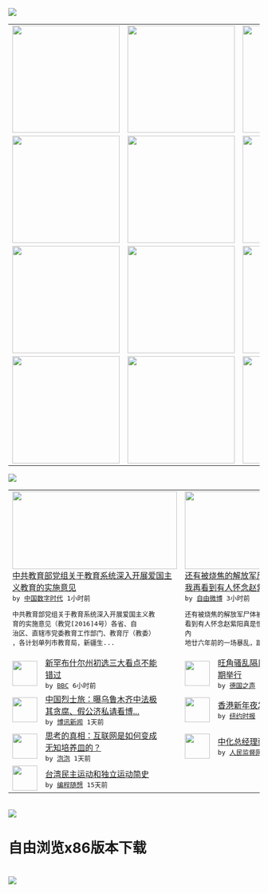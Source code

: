 

<a href="https://github.com/greatfire/z/raw/master/FreeBrowser.apk"><img src="https://raw.githubusercontent.com/greatfire/wiki/master/x/header.png" /></a><table><tr><td width="262" align="center" valign="center"><a href="https://github.com/greatfire/wiki/wiki/nyt" title="纽约时报中文网 国际纵览"><img src="https://raw.githubusercontent.com/greatfire/wiki/master/x/nyt_flag.png" width="215"/></a></td><td width="262" align="center" valign="center"><a href="https://github.com/greatfire/wiki/wiki/dw" title=""><img src="https://raw.githubusercontent.com/greatfire/wiki/master/x/dw_flag.png" width="215"/></a></td><td width="262" align="center" valign="center"><a href="https://github.com/greatfire/wiki/wiki/rmjd" title=""><img src="https://raw.githubusercontent.com/greatfire/wiki/master/x/rmjd_flag.png" width="215"/></a></td></tr><tr><td width="262" align="center" valign="center"><a href="https://github.com/paopaonetizen/website" title="泡泡 - 未经审查的互联网信息"><img src="https://raw.githubusercontent.com/greatfire/wiki/master/x/pp_flag.png" width="215"/></a></td><td width="262" align="center" valign="center"><a href="https://github.com/getlantern/mirror" title="以及自由微博和GreatFire.org官方中文论坛"><img src="https://raw.githubusercontent.com/greatfire/wiki/master/x/lantern_flag.png" width="215"/></a></td><td width="262" align="center" valign="center"><a href="https://github.com/cdtmirrors/m/" title=""><img src="https://raw.githubusercontent.com/greatfire/wiki/master/x/cdt_flag.png" width="215"/></a></td></tr><tr><td width="262" align="center" valign="center"><a href="https://github.com/program-think/blog" title="编程随想的博客"><img src="https://raw.githubusercontent.com/greatfire/wiki/master/x/pt_flag.png" width="215"/></a></td><td width="262" align="center" valign="center"><a href="https://github.com/greatfire/wiki/wiki/bbc" title=""><img src="https://raw.githubusercontent.com/greatfire/wiki/master/x/bbc_flag.png" width="215"/></a></td><td width="262" align="center" valign="center"><a href="https://github.com/freeweibo/s" title="自由微博 - 匿名和不受屏蔽的新浪微博搜索"><img src="https://raw.githubusercontent.com/greatfire/wiki/master/x/fw_flag.png" width="215"/></a></td></tr><tr><td width="262" align="center" valign="center"><a href="https://github.com/greatfire/wiki/wiki/google" title=""><img src="https://raw.githubusercontent.com/greatfire/wiki/master/x/google_flag.png" width="215"/></a></td><td width="262" align="center" valign="center"><a href="https://github.com/bxnews/boxun" title=""><img src="https://raw.githubusercontent.com/greatfire/wiki/master/x/bx_flag.png" width="215"/></a></td><td width="262" align="center" valign="center"><a href="https://github.com/greatfire/wiki/wiki/open-source" title="欢迎访问GreatFire.org开发者项目网站"><img src="https://raw.githubusercontent.com/greatfire/wiki/master/x/open-source_flag.png" width="215"/></a></td></tr></table><img src="https://raw.githubusercontent.com/greatfire/wiki/master/x/newsfeed text.png" /><table cols="4"><tr><td colspan="2" width="380"><a href="http://feedproxy.google.com/~r/chinadigitaltimes/IyPt/~3/i1lPUxTB8Xg/"><img src="https://raw.githubusercontent.com/greatfire/wiki/master/x/cdt_logo_b.png" width="330" height="156"/></a></br><a href="http://feedproxy.google.com/~r/chinadigitaltimes/IyPt/~3/i1lPUxTB8Xg/">中共教育部党组关于教育系统深入开展爱国主<br/>义教育的实施意见</a></br><kbd> by <a href="http://chinadigitaltimes.net/chinese/">中国数字时代</a> 1小时前 </kbd></br><pre>中共教育部党组关于教育系统深入开展爱国主义教<br/>育的实施意见（教党[2016]4号）各省、自<br/>治区、直辖市党委教育工作部门、教育厅（教委）<br/>，各计划单列市教育局，新疆生...</pre></td><td colspan="2" width="380"><a href="https://freeweibo.com/weibo/3940882661045950"><img src="http://ww2.sinaimg.cn/large/69eba87cjw1f0tj5k83pbj20sg0j6juf.jpg" width="330" height="156"/></a></br><a href="https://freeweibo.com/weibo/3940882661045950">还有被烧焦的解放军尸体被挂在旗杆上。后来<br/>我再看到有人怀念赵紫…</a></br><kbd> by <a href="https://freeweibo.com/">自由微博</a> 3小时前 </kbd></br><pre>还有被烧焦的解放军尸体被挂在旗杆上。后来我再<br/>看到有人怀念赵紫阳真是恨的压根都痒RE: 內<br/>地廿六年前的一场暴乱，跟今</pre></td></tr><tr><td><img src="http://a.files.bbci.co.uk/worldservice/live/assets/images/2016/02/05/160205033401_hillary_clinton_and_bernie_sanders_144x81__nocredit.jpg" width="50" height="50"/></td><td width="280"><a href="http://www.bbc.com/zhongwen/simp/world/2016/02/160209_uselection">新罕布什尔州初选三大看点不能<br/>错过</a></br><kbd> by <a href="http://www.bbc.co.uk/zhongwen/simp">BBC</a> 6小时前 </kbd></td><td><img src="http://www.dw.com/image/0,,19036505_302,00.jpg" width="50" height="50"/></td><td width="280"><a href="http://dw.com/p/1Hro2?maca=chi-GK-text-greatfire-all-chinese-15625-xml-mrss">旺角骚乱隔日 香港烟花汇演如<br/>期举行</a></br><kbd> by <a href="http://dw.de">德国之声</a> 8小时前 </kbd></td></tr><tr><td><img src="http://www.boxun.com/news/images/2016/02/201602090602china1.jpg" width="50" height="50"/></td><td width="280"><a href="http://www.boxun.com/news/gb/china/2016/02/201602090602.shtml">中国烈士旅：曝乌鲁木齐中法极<br/>其贪腐、假公济私请看博...</a></br><kbd> by <a href="http://www.boxun.com">博讯新闻</a> 1天前 </kbd></td><td><img src="https://raw.githubusercontent.com/greatfire/wiki/master/x/nyt_logo.png" width="50" height="50"/></td><td width="280"><a href="https://d3qlz4p8smvoli.cloudfront.net/china/20160209/cc09hongkong/">香港新年夜发生严重警民冲突</a></br><kbd> by <a href="http://m.cn.nytimes.com/">纽约时报</a> 1天前 </kbd></td></tr><tr><td><img src="https://raw.githubusercontent.com/greatfire/wiki/master/x/pp_logo.png" width="50" height="50"/></td><td width="280"><a href="https://pao-pao.net/article/670">思考的真相：互联网是如何变成<br/>无知培养皿的？</a></br><kbd> by <a href="https://pao-pao.net">泡泡</a> 1天前 </kbd></td><td><img src="https://raw.githubusercontent.com/greatfire/wiki/master/x/rmjd_logo.png" width="50" height="50"/></td><td width="280"><a href="http://www.rmjdw.com//fanfuqianshao/20160206/15396.html">中化总经理蔡希有被调查 </a></br><kbd> by <a href="http://www.rmjdw.com/">人民监督网</a> 3天前 </kbd></td></tr><tr><td><img src="http://lh3.googleusercontent.com/vU8ZzW4wa_O9VIqASs7k6acq5VlMLPoJC329h-IeSXAXWkT6c_Y1pKsQ3-VhjFuuc8qGQauA9iDzyHHZ9mxIOZG9B5YeYOndN-yfntwR0ShVxiig69AzznyLpxs0LffiDjqjpXRz1g" width="50" height="50"/></td><td width="280"><a href="http://feedproxy.google.com/~r/programthink/~3/e7PdpHrG5hI/Taiwan-Political-Movements.html">台湾民主运动和独立运动简史</a></br><kbd> by <a href="http://program-think.blogspot.com">编程随想</a> 15天前 </kbd></td></table></br><a href="https://github.com/greatfire/z/raw/master/FreeBrowser.apk"><img src="https://raw.githubusercontent.com/greatfire/wiki/master/x/download app.png" /></a><h1>自由浏览x86版本下载<h1><a href="https://github.com/greatfire/z/raw/master/FreeBrowser-x86.apk"><img src="https://raw.githubusercontent.com/greatfire/images/master/fb86.qr.png" /></a>